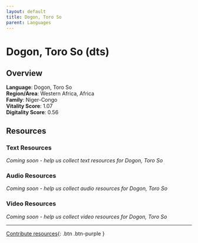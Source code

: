 ```yaml
---
layout: default
title: Dogon, Toro So
parent: Languages
---
```


# Dogon, Toro So (dts)

## Overview

**Language**: Dogon, Toro So  
**Region/Area**: Western Africa, Africa  
**Family**: Niger-Congo  
**Vitality Score**: 1.07  
**Digitality Score**: 0.56  

## Resources

### Text Resources
*Coming soon - help us collect text resources for Dogon, Toro So*

### Audio Resources
*Coming soon - help us collect audio resources for Dogon, Toro So*

### Video Resources
*Coming soon - help us collect video resources for Dogon, Toro So*

---

[Contribute resources](https://fairtrain.github.io/){: .btn .btn-purple }
